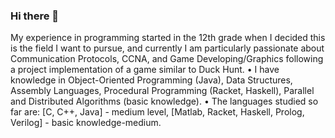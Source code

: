 ### Hi there 👋
My experience in programming started in the 12th grade when I decided this is the field I want to pursue, and currently I am particularly passionate about Communication Protocols, CCNA, and Game Developing/Graphics following a project implementation of a game similar to Duck Hunt.
• I have knowledge in Object-Oriented Programming (Java), Data Structures, Assembly Languages, Procedural Programming (Racket, Haskell), Parallel and Distributed Algorithms (basic knowledge).
• The languages studied so far are: [C, C++, Java] - medium level, [Matlab, Racket, Haskell, Prolog, Verilog] - basic knowledge-medium.
